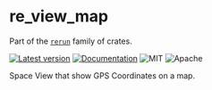 # re_view_map

Part of the [`rerun`](https://github.com/rerun-io/rerun) family of crates.

[![Latest version](https://img.shields.io/crates/v/re_view_map.svg)](https://crates.io/crates/re_view_spatial)
[![Documentation](https://docs.rs/re_view_map/badge.svg)](https://docs.rs/re_view_spatial)
![MIT](https://img.shields.io/badge/license-MIT-blue.svg)
![Apache](https://img.shields.io/badge/license-Apache-blue.svg)

Space View that show GPS Coordinates on a map.
